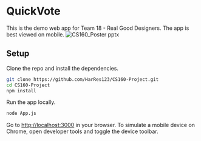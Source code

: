 # QuickVote

This is the demo web app for Team 18 - Real Good Designers. The app is best viewed on mobile.
![CS160_Poster pptx](https://user-images.githubusercontent.com/9291304/236709885-c1a77b28-398f-4c51-a4f9-96c40ba15914.jpg)

## Setup

Clone the repo and install the dependencies.

```bash
git clone https://github.com/HarRes123/CS160-Project.git
cd CS160-Project
npm install
```

Run the app locally.

```bash
node App.js
```

Go to [http://localhost:3000](http://localhost:3000) in your browser. To simulate a mobile device on Chrome, open developer tools and toggle the device toolbar.
